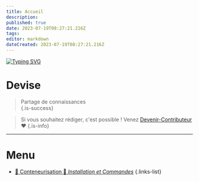 ```yaml
---
title: Accueil
description: 
published: true
date: 2023-07-19T08:27:21.216Z
tags: 
editor: markdown
dateCreated: 2023-07-19T08:27:21.216Z
---
```


[![Typing SVG](https://readme-typing-svg.demolab.com?font=Fira+Code&weight=600&size=60&duration=3000&pause=600&color=36A917&center=true&vCenter=true&width=800&height=100&lines=WIKI+PROGIAL+SYNAPSY)](https://git.io/typing-svg)

# Devise
> Partage de connaissances  
{.is-success}

> Si vous souhaitez rédiger, c'est possible ! Venez [Devenir-Contributeur](/README) ❤️
{.is-info}

 ---
 
 # Menu
- [🐳 Conteneurisation 🐳 *Installation et Commandes*](/Conteneurisation/conteneurisation)
{.links-list}
